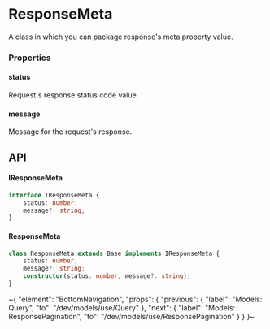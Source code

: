 
# ResponseMeta

A class in which you can package response's meta property value.

### Properties

#### status

Request's response status code value.

#### message

Message for the request's response.


## API

#### IResponseMeta

```ts
interface IResponseMeta {
    status: number;
    message?: string;
}
```

#### ResponseMeta

```ts
class ResponseMeta extends Base implements IResponseMeta {
    status: number;
    message?: string;
    constructor(status: number, message?: string);
}
```


~{
  "element": "BottomNavigation",
  "props": {
    "previous": {
      "label": "Models: Query",
      "to": "/dev/models/use/Query"
    },
    "next": {
      "label": "Models: ResponsePagination",
      "to": "/dev/models/use/ResponsePagination"
    }
  }
}~

